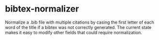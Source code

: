 # bibtex-normalizer
Normalize a .bib file with multiple citations by casing the first letter of each word of the title if a bibtex was not correctly generated. The current state makes it easy to modify other fields that could require normalization.
